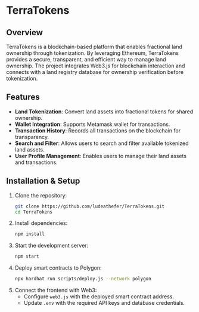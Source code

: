 # TerraTokens

## Overview
TerraTokens is a blockchain-based platform that enables fractional land ownership through tokenization. By leveraging Ethereum, TerraTokens provides a secure, transparent, and efficient way to manage land ownership. The project integrates Web3.js for blockchain interaction and connects with a land registry database for ownership verification before tokenization.

## Features
- **Land Tokenization**: Convert land assets into fractional tokens for shared ownership.
- **Wallet Integration**: Supports Metamask wallet for transactions.
- **Transaction History**: Records all transactions on the blockchain for transparency.
- **Search and Filter**: Allows users to search and filter available tokenized land assets.
- **User Profile Management**: Enables users to manage their land assets and transactions.

## Installation & Setup
1. Clone the repository:
   ```sh
   git clone https://github.com/ludeathefer/TerraTokens.git
   cd TerraTokens
   ```
2. Install dependencies:
   ```sh
   npm install
   ```
3. Start the development server:
   ```sh
   npm start
   ```
4. Deploy smart contracts to Polygon:
   ```sh
   npx hardhat run scripts/deploy.js --network polygon
   ```
5. Connect the frontend with Web3:
   - Configure `web3.js` with the deployed smart contract address.
   - Update `.env` with the required API keys and database credentials.

